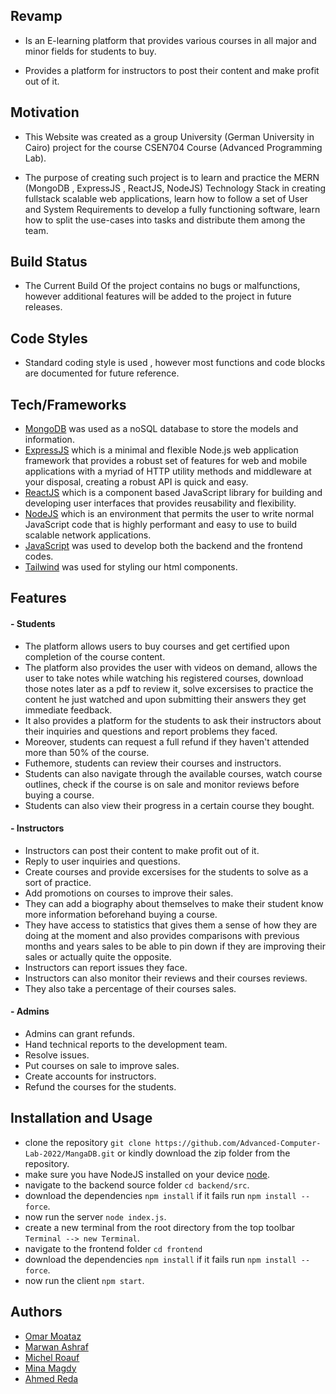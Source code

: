 ## Revamp

- Is an E-learning platform that provides various courses in all major and minor fields for students to buy.
  
- Provides a platform for instructors to post their content and make profit out of it.

## Motivation

- This Website was created as a group University
  (German University in Cairo) project for the course CSEN704 Course (Advanced Programming Lab).

- The purpose of creating such project is to learn and practice the MERN  (MongoDB , ExpressJS , ReactJS, NodeJS) Technology Stack in creating fullstack scalable web applications, learn how to follow a set of User and System Requirements to develop a fully functioning software, learn how to split the use-cases into tasks and distribute them among the team.

## Build Status

- The Current Build Of the project contains no bugs or malfunctions, however additional features will be added to the project in future releases.

## Code Styles

- Standard coding style is used , however most functions and code blocks are documented for future reference.

## Tech/Frameworks

- [MongoDB](https://www.mongodb.com/home) was used as a noSQL database to store the models and information. 
- [ExpressJS](https://expressjs.com/) which is a minimal and flexible Node.js web application framework that provides a robust set of features for web and mobile applications with a myriad of HTTP utility methods and middleware at your disposal, creating a robust API is quick and easy.
- [ReactJS](https://reactjs.org/) which is a component based JavaScript library for building and developing user interfaces that provides reusability and flexibility.
- [NodeJS](https://nodejs.org/en/) which is an environment that permits the user to write normal JavaScript code that is highly performant and easy to use to build scalable network applications.
- [JavaScript](https://www.javascript.com/) was used to develop both the backend and the frontend codes.
- [Tailwind](https://tailwindcss.com/) was used for styling our html components.
  
## Features

#### - Students

- The platform allows users to buy courses and get certified upon completion of the course content.
- The platform also provides the user with videos on demand, allows the user to take notes while watching his registered courses, download those notes later as a pdf to review it, solve excersises to practice the content he just watched and upon submitting their answers they get immediate feedback.
- It also provides a platform for the students to ask their instructors about their inquiries and questions and report problems they faced.
- Moreover, students can request a full refund if they haven't attended more than 50% of the course.
- Futhemore, students can review their courses and instructors.
- Students can also navigate through the available courses, watch course outlines, check if the course is on sale and monitor reviews before buying a course.
- Students can also view their progress in a certain course they bought.

#### - Instructors

- Instructors can post their content to make profit out of it.
- Reply to user inquiries and questions.
- Create courses and provide excersises for the students to solve as a sort of practice.
- Add promotions on courses to improve their sales.
- They can add a biography about themselves to make their student know more information beforehand buying a course.
- They have access to statistics that gives them a sense of how they are doing at the moment and also provides comparisons with previous months and years sales to be able to pin down if they are improving their sales or actually quite the opposite.
- Instructors can report issues they face.
- Instructors can also monitor their reviews and their courses reviews.
- They also take a percentage of their courses sales.

#### - Admins

- Admins can grant refunds.
- Hand technical reports to the development team.
- Resolve issues.
- Put courses on sale to improve sales.
- Create accounts for instructors.
- Refund the courses for the students.
  
## Installation and Usage

- clone the repository `git clone https://github.com/Advanced-Computer-Lab-2022/MangaDB.git` or kindly download the zip folder from the repository.
- make sure you have NodeJS installed on your device [node](https://nodejs.org/en/).
- navigate to the backend source folder `cd backend/src`.
- download the dependencies `npm install` if it fails run `npm install --force`.
- now run the server `node index.js`.
- create a new terminal from the root directory from the top toolbar `Terminal --> new Terminal`.
- navigate to the frontend folder `cd frontend`
- download the dependencies `npm install` if it fails run `npm install --force`.
- now run the client `npm start`.

## Authors

- [Omar Moataz](https://github.com/OmarMoataz19)
- [Marwan Ashraf](https://github.com/ContractI9)
- [Michel Roauf](https://github.com/MichelRaouf)
- [Mina Magdy](https://github.com/mina0magdy)
- [Ahmed Reda](https://github.com/Ahmed-Reda-ELdemery)
